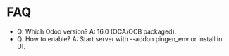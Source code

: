 # FAQ

- Q: Which Odoo version? A: 16.0 (OCA/OCB packaged).
- Q: How to enable? A: Start server with --addon pingen_env or install in UI.
